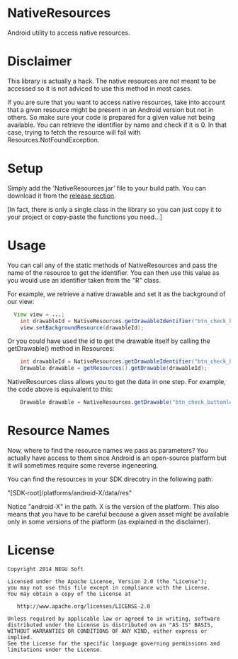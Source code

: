NativeResources
===============

Android utility to access native resources.


Disclaimer
==========

This library is actually a hack. The native resources are not meant to be accessed so it is not adviced to use this method in most cases.

If you are sure that you want to access native resources, take into account that a given resource might be present in an Android version but not in others. So make sure your code is prepared for a given value not being available. You can retrieve the identifier by name and check if it is 0. In that case, trying to fetch the resource will fail with Resources.NotFoundException.


Setup
=====

Simply add the 'NativeResources.jar' file to your build path. You can download it from the [release section](https://github.com/negusoft/NativeResources/releases).

[In fact, there is only a single class in the library so you can just copy it to your project or copy-paste the functions 
you need...]


Usage
=====

You can call any of the static methods of NativeResources and pass the name of the resource to get the identifier. You can then use this value as you would use an identifier taken from the "R" class.

For example, we retrieve a native drawable and set it as the background of our view:
``` java
  View view = ...;
	int drawableId = NativeResources.getDrawableIdentifier("btn_check_buttonless_on");
	view.setBackgroundResource(drawableId);
```

Or you could have used the id to get the drawable itself by calling the getDrawable() method in Resources:
``` java
	int drawableId = NativeResources.getDrawableIdentifier("btn_check_buttonless_on");
	Drawable drawable = getResources().getDrawable(drawableId);
```

NativeResources class allows you to get the data in one step. For example, the code above is equivalent to this:
``` java
	Drawable drawable = NativeResources.getDrawable("btn_check_buttonless_on");
```


Resource Names
==============

Now, where to find the resource names we pass as parameters? You actually have access to them since Android is an open-source platform but it will sometimes require some reverse ingeneering.

You can find the resources in your SDK direcotry in the following path:

"[SDK-root]/platforms/android-X/data/res"

Notice "android-X" in the path. X is the version of the platform. This also means that you have to be careful because a given asset might be available only in some versions of the platform (as explained in the disclaimer).


License
=======

    Copyright 2014 NEGU Soft

    Licensed under the Apache License, Version 2.0 (the "License");
    you may not use this file except in compliance with the License.
    You may obtain a copy of the License at

       http://www.apache.org/licenses/LICENSE-2.0

    Unless required by applicable law or agreed to in writing, software
    distributed under the License is distributed on an "AS IS" BASIS,
    WITHOUT WARRANTIES OR CONDITIONS OF ANY KIND, either express or implied.
    See the License for the specific language governing permissions and
    limitations under the License.
    
